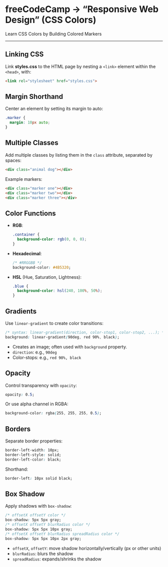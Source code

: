 # freeCodeCamp → “Responsive Web Design” (CSS Colors)

Learn CSS Colors by Building Colored Markers

---

## Linking CSS

Link **styles.css** to the HTML page by nesting a `<link>` element within the `<head>`, with:
```html
<link rel="stylesheet" href="styles.css">
```

## Margin Shorthand

Center an element by setting its margin to auto:
```css
.marker {
  margin: 10px auto;
}
```

## Multiple Classes

Add multiple classes by listing them in the `class` attribute, separated by spaces:
```html
<div class="animal dog"></div>
```
Example markers:
```html
<div class="marker one"></div>
<div class="marker two"></div>
<div class="marker three"></div>
```

## Color Functions

- **RGB**:
  ```css
  .container {
    background-color: rgb(0, 0, 0);
  }
  ```
- **Hexadecimal**:
  ```css
  /* #RRGGBB */
  background-color: #4B5320;
  ```
- **HSL** (Hue, Saturation, Lightness):
  ```css
  .blue {
    background-color: hsl(240, 100%, 50%);
  }
  ```

## Gradients

Use `linear-gradient` to create color transitions:
```css
/* syntax: linear-gradient(direction, color-stop1, color-stop2, ...); */
background: linear-gradient(90deg, red 90%, black);
```
- Creates an image; often used with `background` property.
- `direction`: e.g., `90deg`
- Color-stops: e.g., `red 90%, black`

## Opacity

Control transparency with `opacity`:
```css
opacity: 0.5;
```
Or use alpha channel in RGBA:
```css
background-color: rgba(255, 255, 255, 0.5);
```

## Borders

Separate border properties:
```css
border-left-width: 10px;
border-left-style: solid;
border-left-color: black;
```
Shorthand:
```css
border-left: 10px solid black;
```

## Box Shadow

Apply shadows with `box-shadow`:
```css
/* offsetX offsetY color */
box-shadow: 5px 5px gray;
/* offsetX offsetY blurRadius color */
box-shadow: 5px 5px 10px gray;
/* offsetX offsetY blurRadius spreadRadius color */
box-shadow: 5px 5px 10px 2px gray;
```
- `offsetX`, `offsetY`: move shadow horizontally/vertically (px or other units)
- `blurRadius`: blurs the shadow
- `spreadRadius`: expands/shrinks the shadow
